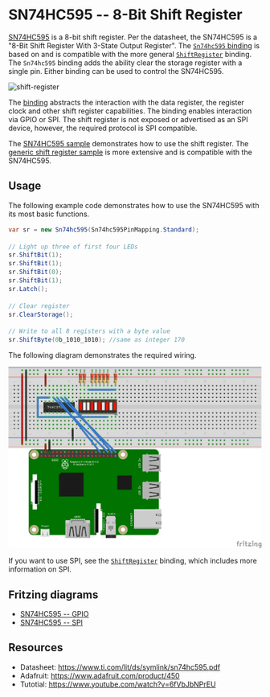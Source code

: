 # SN74HC595 -- 8-Bit Shift Register

[SN74HC595](https://www.ti.com/lit/ds/symlink/sn74hc595.pdf) is a 8-bit shift register. Per the datasheet, the SN74HC595 is a "8-Bit Shift Register With 3-State Output Register". The [`Sn74hc595` binding](Sn74hc595.cs) is based on and is compatible with the more general [`ShiftRegister`](../ShiftRegister/README.md) binding. The `Sn74hc595` binding adds the ability clear the storage register with a single pin. Either binding can be used to control the SN74HC595.

![shift-register](https://user-images.githubusercontent.com/2608468/84733283-ac3bca00-af52-11ea-8520-67c91a45c0f0.png)

The [binding](Sn74hc595.cs) abstracts the interaction with the data register, the register clock and other shift register capabilities. The binding enables interaction via GPIO or SPI. The shift register is not exposed or advertised as an SPI device, however, the required protocol is  SPI compatible.

The [SN74HC595 sample](samples/README.md) demonstrates how to use the shift register. The [generic shift register sample](../ShiftRegister/samples/README.md) is more extensive and is compatible with the SN74HC595.

## Usage

The following example code demonstrates how to use the SN74HC595 with its most basic functions.

```csharp
var sr = new Sn74hc595(Sn74hc595PinMapping.Standard);

// Light up three of first four LEDs
sr.ShiftBit(1);
sr.ShiftBit(1);
sr.ShiftBit(0);
sr.ShiftBit(1);
sr.Latch();

// Clear register
sr.ClearStorage();

// Write to all 8 registers with a byte value
sr.ShiftByte(0b_1010_1010); //same as integer 170
```

The following diagram demonstrates the required wiring.

![shift-register](sn74hc595-led-bar-graph_bb.png)

If you want to use SPI, see the [`ShiftRegister`](../ShiftRegister/README.md) binding, which includes more information on SPI. 

## Fritzing diagrams

* [SN74HC595 -- GPIO](sn74hc595-led-bar-graph.fzz)
* [SN74HC595 -- SPI](sn74hc595-led-bar-graph-spi.fzz)

## Resources

* Datasheet: https://www.ti.com/lit/ds/symlink/sn74hc595.pdf
* Adafruit: https://www.adafruit.com/product/450
* Tutotial: https://www.youtube.com/watch?v=6fVbJbNPrEU